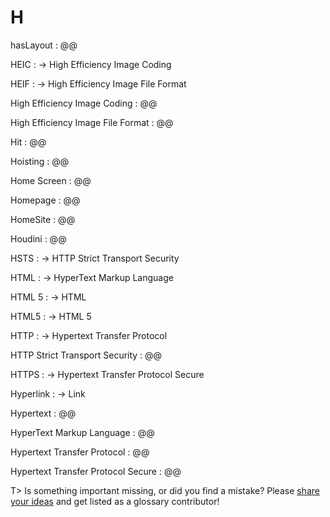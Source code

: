 # H

hasLayout
: @@

HEIC
: → High Efficiency Image Coding

HEIF
: → High Efficiency Image File Format

High Efficiency Image Coding
: @@

High Efficiency Image File Format
: @@

Hit
: @@

Hoisting
: @@

Home Screen
: @@

Homepage
: @@

HomeSite
: @@

Houdini
: @@

HSTS
: → HTTP Strict Transport Security

HTML
: → HyperText Markup Language

HTML 5
: → HTML

HTML5
: → HTML 5

HTTP
: → Hypertext Transfer Protocol

HTTP Strict Transport Security
: @@

HTTPS
: → Hypertext Transfer Protocol Secure

Hyperlink
: → Link

Hypertext
: @@

HyperText Markup Language
: @@

Hypertext Transfer Protocol
: @@

Hypertext Transfer Protocol Secure
: @@

T> Is something important missing, or did you find a mistake? Please [share your ideas](https://github.com/j9t/web-development-glossary/blob/master/manuscript/h.md) and get listed as a glossary contributor!